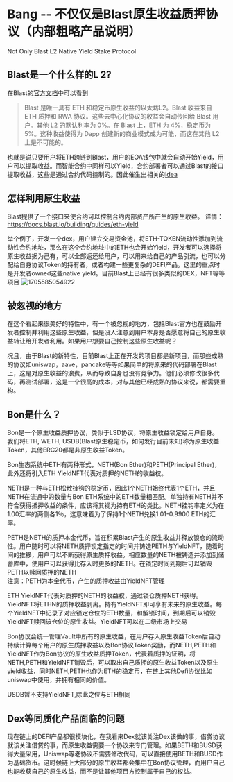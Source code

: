 # Bang -- 不仅仅是Blast原生收益质押协议（内部粗略产品说明）
Not Only Blast L2 Native Yield Stake Protocol

## Blast是一个什么样的L 2?
在Blast的[官方文档](https://docs.blast.io/about-blast "Blast官方文档")中可以看到
> Blast 是唯一具有 ETH 和稳定币原生收益的以太坊L2。Blast 收益来自 ETH 质押和 RWA 协议。这些去中心化协议的收益会自动传回给 Blast 用户。其他 L2 的默认利率为 0%。在 Blast 上，ETH 为 4%，稳定币为 5%。这种收益使得为 Dapp 创建新的商业模式成为可能，而这在其他 L2 上是不可能的。

也就是说只要用户将ETH跨链到Blast，用户的EOA钱包中就会自动开始Yield，用户可以提取收益。而智能合约中同样可以Yield，合约部署者可以通过Blast的接口提取收益，这些是通过合约代码控制的。因此催生出相关的[Idea](https://docs.blast.io/competition/ideas "Idea") 
  
## 怎样利用原生收益
Blast提供了一个接口来使合约可以控制合约内部资产所产生的原生收益。 详情：https://docs.blast.io/building/guides/eth-yield  

举个例子，开发一个dex，用户建立交易资金池，将ETH-TOKEN流动性添加到流动性合约地址，那么在这个合约地址中的ETH也会开始Yield，开发者可以选择将原生收益据为己有，可以全部返还给用户，可以用来给自己的产品引流，也可以分配给自身协议Token的持有者，或者构建一些更复杂的DEFI产品。这里的重点时是开发者owned这些native yield。目前Blast上已经有很多类似的DEX，NFT等等项目
![1705585054922](https://github.com/jasonrale/Bang/assets/32949831/253ed035-ed23-4ff7-98dc-f845abae0081)  

## 被忽视的地方
在这个看起来很美好的特性中，有一个被忽视的地方，包括Blast官方也在鼓励开发者控制并利用这些原生收益，但是没人注意到用户本身是否愿意将自己的原生收益转让给开发者利用。如果用户想要自己控制这些原生收益呢？  

况且，由于Blast的新特性，目前Blast上正在开发的项目都是新项目，而那些成熟的协议如uniswap，aave，pancake等等如果简单的将原来的代码部署在Blast上，这是对原生收益的浪费，从而导致自身也没有竞争力。他们必须修改很多代码，再测试部署，这是一个很高的成本，对与其他已经成熟的协议来说，都需要重构。

## Bon是什么？
Bon是一个原生收益质押协议，类似于LSD协议，将原生收益锁定给用户自身。  
我们将ETH, WETH, USDB(Blast原生稳定币，如何发行目前未知)称为原生收益Token，其他ERC20都是非原生收益Token。  

Bon生态系统中ETH有两种形式，NETH(Bon Ether)和PETH(Principal Ether)，此外还将引入ETH YieldNFT代表对质押的NETH的收益权。

NETH是一种与ETH松散挂钩的稳定币，因此1个NETH始终代表1个ETH，并且NETH在流通中的数量与Bon ETH系统中的ETH数量相匹配。单独持有NETH并不符合获得抵押收益的条件，应该将其视为持有ETH的类比。NETH挂钩率定义为在1.00汇率的两侧各1％，这意味着为了保持1个NETH兑换1.01-0.9900 ETH的汇率。

PETH是NETH的质押本金代币，旨在积累Blast产生的原生收益并释放锁仓的流动性。用户随时可以将NETH质押锁定指定的时间并铸造PETH与YieldNFT，随着时间的推移，用户可以不断获得原生质押收益。相应数量的NETH被铸造并添加到储蓄库中，使用户可以获得比存入时更多的NETH。在锁定时间到期后可以销毁PETH以赎回质押的NETH  
注意：PETH为本金代币，产生的质押收益由YieldNFT管理  

ETH YieldNFT代表对质押的NETH的收益权，通过锁仓质押NETH获得。YieldNFT将ETHN的质押收益剥离。持有YieldNFT即可享有未来的原生收益。每个YieldNFT中记录了对应锁定仓位的ETH数量，和解锁时间，到期后可以销毁YieldNFT赎回该仓位的原生收益。YieldNFT可以在二级市场上交易  

Bon协议会统一管理Vault中所有的原生收益，在用户存入原生收益Token后自动持续计算每个用户的原生质押收益以及Bon协议Token奖励，而NETH,PETH和YieldNFT作为Bon协议的原生收益质押Token，代表着质押的证明，将NETH,PETH和YieldNFT销毁后，可以取出自己质押的原生收益Token以及原生yield收益，同时NETH,PETH也作为ETH的稳定币，在链上其他Defi协议比如uniswap中使用，并拥有相同的价值。

USDB暂不支持YieldNFT,除此之位与ETH相同

## Dex等同质化产品面临的问题
现在链上的DEFI产品都很模块化，在我看来Dex就该关注Dex该做的事，借贷协议就该关注借贷的事，而原生收益需要一个协议来专门管理。如果BETH和BUSD获得大量采用，Uniswap等老协议不需要修改代码，可以直接使用BETH和BUSD作为基础货币。这时候链上大部分的原生收益都会集中在Bon协议管理，而用户自己也能收获自己的原生收益，而不是让其他项目方控制属于自己的权益。